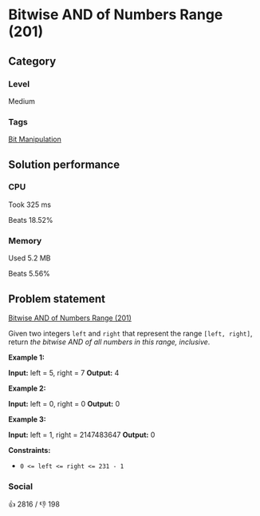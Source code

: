 # Bitwise AND of Numbers Range (201)

## Category

### Level

Medium

### Tags

[Bit Manipulation](https://leetcode.com/tag/bit-manipulation)

## Solution performance

### CPU

Took 325 ms

Beats 18.52%

### Memory

Used 5.2 MB

Beats 5.56%

## Problem statement

[Bitwise AND of Numbers Range (201)](https://leetcode.com/problems/bitwise-and-of-numbers-range)

Given two integers `left` and `right` that represent the range `[left, right]`, return _the bitwise AND of all numbers in this range, inclusive_.

**Example 1:**


**Input:** left = 5, right = 7
**Output:** 4

**Example 2:**


**Input:** left = 0, right = 0
**Output:** 0

**Example 3:**


**Input:** left = 1, right = 2147483647
**Output:** 0

**Constraints:**

* `0 <= left <= right <= 231 - 1`

### Social

:thumbsup: 2816 / :thumbsdown: 198
